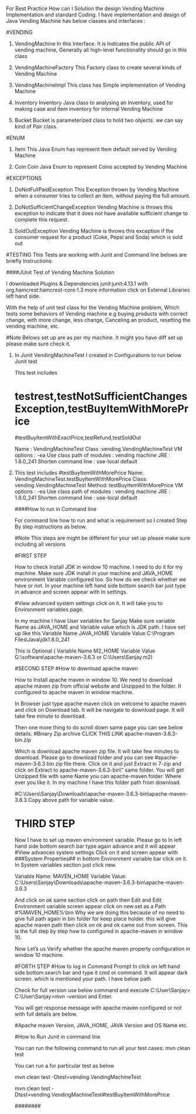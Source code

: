 
For Best Practice How can I Solution the design Vending Machine Implementation and standard Coding.
I have  implementation and design of Java Vending Machine has below classes and interfaces :

 #VENDING

1. VendingMachine
   In this Interface. It is Indicates the public API of vending machine, Generally all high-level functionality should go in this class

2. VendingMachineFactory
   This Factory class to create several kinds of Vending Machine
  
3. VendingMachineImpl
   This class has  Simple implementation of Vending Machine
  
4. Inventory
   Inventory Java class to analysing an Inventory, used for making case and item inventory for internal Vending Machine
  
5. Bucket
   Bucket is parameterized class to hold two objects. we can say kind  of Pair class.
   
 #ENUM

1. Item
   This Java Enum has represent Item default served by Vending Machine
  
2. Coin
   Coin Java Enum to represent Coins accepted by Vending Machine
   


 #EXCEPTIONS

1. DoNotFullPaidException
   This Exception thrown by Vending Machine when a consumer tries to collect an item, without paying the full amount.

2. DoNotSufficientChangeException
   Vending Machine is throws this exception to indicate that it does not have available sufficient change to complete this request.

3. SoldOutException
   Vending Machine is throws this exception if the consumer request for a product (Coke, Pepsi and Soda) which is sold out
  
 
 
 
 
 #TESTING
 This Tests are working with Junit and Command line belows are briefly Instructions:
 
   
 ####JUnit Test of Vending Machine Solution
 
 
 
 I downloaded Plugins & Dependencies junit:junit:4.13.1 with org.hamcrest:hamcrest-core:1.3
 more information click on External Libraries left hand side.
 
 With the help of unit test class for the Vending Machine problem, 
 Which tests some behaviors of Vending machine e.g buying products with correct change, with more change, less change, 
 Canceling an product, resetting the vending machine, etc. 
  
  
  #Note  Belows set up are as per my machine. It might you have diff set up please make sure check it.
  
1. In Junit VendingMachineTest I created in Configurations to run below Junit test

   This test includes
   # testrest,testNotSufficientChangesException,testBuyItemWithMorePrice
   #testBuyItemWithExactPrice,testRefund,testSoldOut
   
   Name : VendingMachineTest
   Class :vending.VendingMachineTest
   VM options : -ea
   Use class path of modules : vending machine
   JRE : 1.8.0_241
   Shorten command line : use-local default
   
2. This test includes
   #testBuyItemWithMorePrice
   Name: VendingMachineTest.testBuyItemWithMorePrice
   Class: vending.VendingMachineTest
   Method: testBuyItemWithMorePrice
   VM options : -ea
   Use class path of modules : vending machine
   JRE : 1.8.0_241
   Shorten command line : use-local default
   
   
   
   
   ####How to run in Command line
  
   For command line how to run and what is requirement so I created Step By step instructions as below.
   
   #Note This steps are might be different for your set up please make sure including all versions
   
   
   
   
   #FIRST STEP
   
   How  to check Install JDK in window 10 machine. I need to do it for my machine.
   Make sure JDK install in your machine and JAVA_HOME environment Variable configured too. 
   So how do we check whether we have or not.
   In your machine left hand side bottom search bar just type in advance and screen appear with In settings.
   
   #View advanced system settings
   click on it. It will take you to Environment variables page.
   
   In my machine I have User variables for Sanjay
   Make sure variable Name as JAVA_HOME and Variable value which is JDK path.
   I have set up like this  Variable Name   JAVA_HOME
                            Variable Value    C:\Program Files\Java\jdk1.8.0_241
                            
   This is Optional ( Variable Name M2_HOME 
                     Variable Value    G:\software\apache-maven-3.6.3 or C:\Users\Sanjay\.m2)
                                                          
   #SECOND STEP
   #How to download apache maven                         
   
   How to Install apache maven in window 10.
   We need to download apache maven zip from official website and Unzipped to the folder.
   It configured to apache maven in window machine.
   
   In Browser just type apache maven click on welcome to apache maven and click on Download tab. 
   It will be navigate to download page. It will take few minute to download. 
   
   Then one more thing to do scroll down same page you can see below details.
   #Binary Zip archive   CLICK  THIS LINK apache-maven-3.6.3-bin.zip
    
   
   Which is download apache maven zip file. It will take few minutes to download. 
   Please go to download folder and you can see 
   #apache-maven-3.6.3 bin  zip file there.
   Click on it and just Extract in 7-zip and click on Extract to apache-maven-3.6.3-bin\” same folder.
   You will get Unzipped file with same Name you can apache-maven folder. Where ever you like it.
   In my machine I have this folder path from download.
    
   #C:\Users\Sanjay\Downloads\apache-maven-3.6.3-bin\apache-maven-3.6.3
   Copy above path for variable value.
   
   # THIRD STEP
   
   Now I have to set up maven environment variable.
   Please go to In left hand side  bottom search bar type again advance and it will appear 
   #View advances system settings 
   Click on it and screen appear with ###System Properties## in bottom Environment  variable bar click on it.
   In System variables section just click new.
   
   Variable Name:  MAVEN_HOME
   Variable Value: C:\Users\Sanjay\Downloads\apache-maven-3.6.3-bin\apache-maven-3.6.3
   
   And click on ok same section click on path then Edit and Edit Environment variable screen appear click on new.set as a Path 
   #%MAVEN_HOME%\bin 
   Why we are doing this because of no need to give full path again in bin folder for keep place holder.
   this will give apache maven path then click on ok and ok came out from screen. This is the full step by step how to configured in apache-maven in window 10.
   
   Now Let’s us Verify whether the apache maven property configuration in window 10 machine.
   
   #FORTH STEP
   #How to log in Command Prompt
   In click on left hand side bottom search bar and type it cmd or command. It will appear dark screen.
   which is mentioned your path. I have below path
    
   Check for full version use below command and execute 
    C:\User\Sanjay>
    C:\User\Sanjay>mvn –version and Enter.
   
   You will get response message with apache maven configured or not with full details are below.
   
   #Apache maven Version, JAVA_HOME, JAVA Version and OS Name etc.
   
   
   #How to Run  Junit in command line
   
   You can run the following command to run all your test cases:
   mvn clean test
   
   You can run a for particular test as below
   
   mvn clean test -Dtest=vending.VendingMachineTest
   
   mvn clean test -Dtest=vending.VendingMachineTest#testBuyItemWithMorePrice 
   
   ########
   
  
   
   
   
